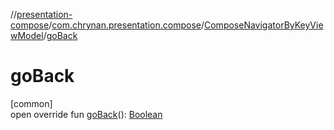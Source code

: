 //[presentation-compose](../../../index.md)/[com.chrynan.presentation.compose](../index.md)/[ComposeNavigatorByKeyViewModel](index.md)/[goBack](go-back.md)

# goBack

[common]\
open override fun [goBack](go-back.md)(): [Boolean](https://kotlinlang.org/api/latest/jvm/stdlib/kotlin/-boolean/index.html)
